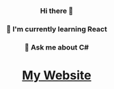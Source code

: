 <center>

### Hi there 👋
### 🌱 I'm currently learning React
### 💬 Ask me about C#
# [My Website](https://olivermbathurst.github.io/)

</center>